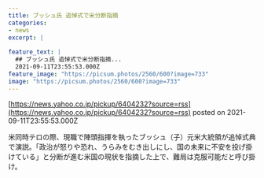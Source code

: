 ```yaml
---
title: ブッシュ氏 追悼式で米分断指摘
categories:
- news
excerpt: |
  
feature_text: |
  ## ブッシュ氏 追悼式で米分断指摘...
  2021-09-11T23:55:53.000Z
feature_image: "https://picsum.photos/2560/600?image=733"
image: "https://picsum.photos/2560/600?image=733"
---
```


[https://news.yahoo.co.jp/pickup/6404232?source=rss](https://news.yahoo.co.jp/pickup/6404232?source=rss)
posted on 2021-09-11T23:55:53.000Z

<!--more-->

米同時テロの際、現職で陣頭指揮を執ったブッシュ（子）元米大統領が追悼式典で演説。「政治が怒りや恐れ、うらみをむき出しにし、国の未来に不安を投げ掛けている」と分断が進む米国の現状を指摘した上で、難局は克服可能だと呼び掛け。
